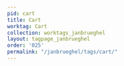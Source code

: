 ```yaml
---
pid: cart
title: Cart
worktag: Cart
collection: worktags_janbrueghel
layout: tagpage_janbrueghel
order: '025'
permalink: "/janbrueghel/tags/cart/"
---
```

